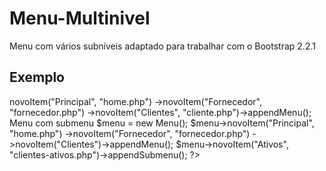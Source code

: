 Menu-Multinivel
===============
Menu com vários subníveis adaptado para trabalhar com o Bootstrap 2.2.1


Exemplo
-------

<?php 
    require('Menu.php'); 

    Menu simples sem submenu
    $menu = new Menu();
    $menu->novoItem("Principal", "home.php")
         ->novoItem("Fornecedor", "fornecedor.php")
         ->novoItem("Clientes", "cliente.php")->appendMenu();



    Menu com submenu
    $menu = new Menu();
    $menu->novoItem("Principal", "home.php")
         ->novoItem("Fornecedor", "fornecedor.php")
         ->novoItem("Clientes")->appendMenu();

     $menu->novoItem("Ativos", "clientes-ativos.php")->appendSubmenu();

?>
